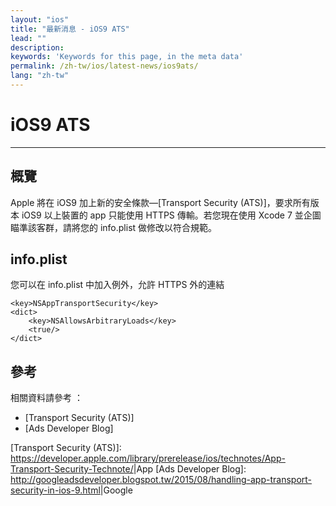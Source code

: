 ```yaml
---
layout: "ios"
title: "最新消息 - iOS9 ATS"
lead: ""
description:
keywords: 'Keywords for this page, in the meta data'
permalink: /zh-tw/ios/latest-news/ios9ats/
lang: "zh-tw"
---
```

# iOS9 ATS
---

## 概覽
Apple 將在 iOS9 加上新的安全條款—[Transport Security
(ATS)]，要求所有版本 iOS9 以上裝置的 app 只能使用 HTTPS
傳輸。若您現在使用 Xcode 7 並企圖瞄準該客群，請將您的 info.plist
做修改以符合規範。


## info.plist
您可以在 info.plist 中加入例外，允許 HTTPS 外的連結

    <key>NSAppTransportSecurity</key>
    <dict>
        <key>NSAllowsArbitraryLoads</key>
        <true/>
    </dict>


## 參考
相關資料請參考 ：

- [Transport Security (ATS)]
- [Ads Developer Blog]


[Transport Security (ATS)]: <https://developer.apple.com/library/prerelease/ios/technotes/App-Transport-Security-Technote/>|App
[Ads Developer Blog]: <http://googleadsdeveloper.blogspot.tw/2015/08/handling-app-transport-security-in-ios-9.html>|Google
